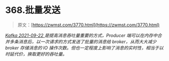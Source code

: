 <!--yml
category: 未分类
date: 0001-01-01 00:00:00
--->

# 368.批量发送

> 原文：[https://zwmst.com/3770.html](https://zwmst.com/3770.html)

   [ *Kafka* ](https://zwmst.com/kafka)*[ <time datetime="2021-09-23T00:31:20+08:00"> 2021-09-22 </time> ](https://zwmst.com/3770.html)  是提高消息吞吐量重要的方式，Producer 端可以在内存中合并多条消息后，以一次请求的方式发送了批量的消息给 broker，从而大大减少 broker 存储消息的 IO 操作次数。但也一定程度上影响了消息的实时性，相当于以时延代价，换取更好的吞吐量。*
